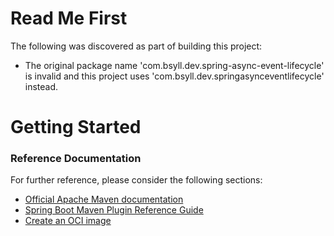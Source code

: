 # Read Me First
The following was discovered as part of building this project:

* The original package name 'com.bsyll.dev.spring-async-event-lifecycle' is invalid and this project uses 'com.bsyll.dev.springasynceventlifecycle' instead.

# Getting Started

### Reference Documentation
For further reference, please consider the following sections:

* [Official Apache Maven documentation](https://maven.apache.org/guides/index.html)
* [Spring Boot Maven Plugin Reference Guide](https://docs.spring.io/spring-boot/docs/2.5.3/maven-plugin/reference/html/)
* [Create an OCI image](https://docs.spring.io/spring-boot/docs/2.5.3/maven-plugin/reference/html/#build-image)

